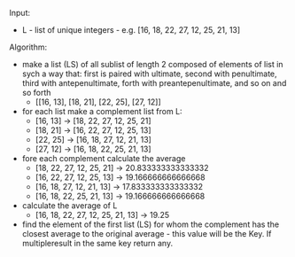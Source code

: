 Input:
- L - list of unique integers - e.g. [16, 18, 22, 27, 12, 25, 21, 13]

Algorithm:
- make a list (LS) of all sublist of length 2 composed of elements of list in sych a way that: first is paired with ultimate, second with penultimate, third with antepenultimate, forth with preantepenultimate, and so on and so forth
    - [[16, 13], [18, 21], [22, 25], [27, 12]]
- for each list make a complement list from L:
    - [16, 13] -> [18, 22, 27, 12, 25, 21]
    - [18, 21] -> [16, 22, 27, 12, 25, 13]
    - [22, 25] -> [16, 18, 27, 12, 21, 13]
    - [27, 12] -> [16, 18, 22, 25, 21, 13]
- fore each complement calculate the average
    - [18, 22, 27, 12, 25, 21] -> 20.833333333333332
    - [16, 22, 27, 12, 25, 13] -> 19.166666666666668
    - [16, 18, 27, 12, 21, 13] -> 17.833333333333332
    - [16, 18, 22, 25, 21, 13] -> 19.166666666666668
- calculate the average of L
    - [16, 18, 22, 27, 12, 25, 21, 13] -> 19.25
- find the element of the first list (LS) for whom the complement has the closest average to the original average - this value will be the Key. If multipleresult in the same key return any.